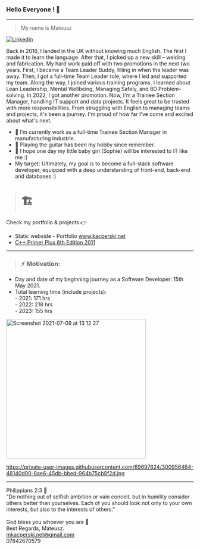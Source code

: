 ### Hello Everyone !  👋

_______________________________________________________________________________________________________________

> My name is Mateusz

[![LinkedIn](https://img.shields.io/badge/linkedin-%230077B5.svg?style=for-the-badge&logo=linkedin&logoColor=white)](https://www.linkedin.com/in/mateusz-adam-kacperski-070847201/)


Back in 2016, I landed in the UK without knowing much English. The first I made it to learn the language. After that, I picked up a new skill – welding and fabrication. My hard work paid off with two promotions in the next two years. First, I became a Team Leader Buddy, filling in when the leader was away. Then, I got a full-time Team Leader role, where I led and supported my team. Along the way, I joined various training programs. I learned about Lean Leadership, Mental Wellbeing, Managing Safely, and 8D Problem-solving. In 2022, I got another promotion. Now, I'm a Trainee Section Manager, handling IT support and data projects. It feels great to be trusted with more responsibilities. From struggling with English to managing teams and projects, it's been a journey. I'm proud of how far I've come and excited about what's next.

- :bust_in_silhouette: I’m currently work as a full-time Trainee Section Manager in manufacturing industrie.
- :guitar: Playing the guitar has been my hobby since remember.
- :footprints: I hope one day my little baby girl (Sophie) will be interested to IT like me :)
- My target: Ultimately, my goal is to become a full-stack software developer, equipped with a deep understanding of front-end, back-end and databases :)


> # :building_construction:
Check my portfolio & projects :point_right:

* Static webside - Portfolio www.kacperski.net
* [C++ Primer Plus 6th Edition 2011](https://github.com/Oureyelet/Xcode-C-Plus-Plus-Primer-Plus-Sixth-Sdition-Developers-Library-S-Prata-)

_______________________________________________________________________________________________________________
 
> ###  __⚡    Motivation:__ 
- Day and date of my beginning journey as a Software Developer: 15th May 2021.
- Total learning time (include projects):                   
                - 2021:    171 hrs <br />
                - 2022:    218 hrs    
                - 2023:    155 hrs <br />                                     
<img width="375" alt="Screenshot 2021-07-09 at 13 12 27" src="https://private-user-images.githubusercontent.com/69697624/300956464-48140d90-8ae6-45db-bbed-964b75cb8f2d.jpg">

https://private-user-images.githubusercontent.com/69697624/300956464-48140d90-8ae6-45db-bbed-964b75cb8f2d.jpg

_____________________________________________________
Philippians 2:3 :open_book:<br />
"Do nothing out of selfish ambition or vain conceit, but in humility consider others better than yourselves. Each of you should look not only to your own interests, but also to the interests of others."<br /><br />
God bless you whoever you are :rainbow: <br />
Best Regards, Mateusz. <br />
mkacperski.net@gmail.com <br />
07842670579
